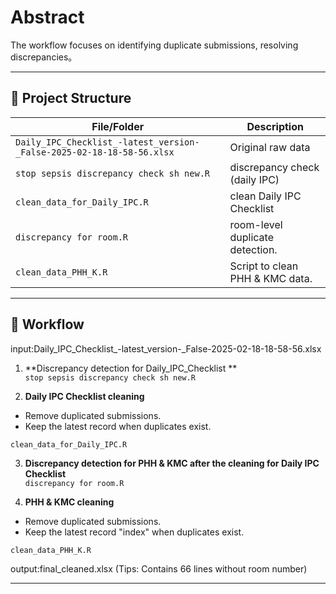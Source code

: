 # Abstract


The workflow focuses on identifying duplicate submissions, resolving discrepancies。

---
  
  ## 📂 Project Structure
  
  | File/Folder                                                          | Description                     |
  |----------------------------------------------------------------------|---------------------------------|
  | `Daily_IPC_Checklist_-latest_version-_False-2025-02-18-18-58-56.xlsx`| Original raw data               |
  | `stop sepsis discrepancy check sh new.R `                            | discrepancy check (daily IPC)   |
  | `clean_data_for_Daily_IPC.R `                                        | clean Daily IPC Checklist       |
  | `discrepancy for room.R `                                            | room-level duplicate detection. |    
  | `clean_data_PHH_K.R  `                                               | Script to clean PHH & KMC data. |
  
  
  
  ---
  
  ## 🚀 Workflow
  input:Daily_IPC_Checklist_-latest_version-_False-2025-02-18-18-58-56.xlsx


1. **Discrepancy detection for Daily_IPC_Checklist **  
  `stop sepsis discrepancy check sh new.R`

2. **Daily IPC Checklist cleaning**  
  - Remove duplicated submissions.  
- Keep the latest record when duplicates exist.  

`clean_data_for_Daily_IPC.R`

3. **Discrepancy detection for PHH & KMC after the cleaning for Daily IPC Checklist**          
  `discrepancy for room.R`


4. **PHH & KMC cleaning**  
  - Remove duplicated submissions.  
- Keep the latest record "index" when duplicates exist. 

`clean_data_PHH_K.R `  

output:final_cleaned.xlsx (Tips: Contains 66 lines without room number)

---